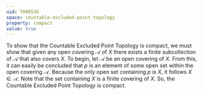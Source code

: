 ```yaml
---
uid: T000536
space: countable-excluded-point-topology
property: compact
value: true
---
```

To show that the Countable Excluded Point Topology is compact, we must show that given any open covering $\mathscr{A}$ of $X$ there exists a finite subcollection of $\mathscr{A}$ that also covers $X$. To begin, let $\mathscr{A}$ be an open covering of $X$. From this, it can easily be concluded that $p$ is an element of some open set within the open covering $\mathscr{A}$. Because the only open set containing $p$ is $X$, it follows $X \in \mathscr{A}$. Note that the set containing $X$ is a finite covering of $X$. So, the Countable Excluded Point Topology is compact.


